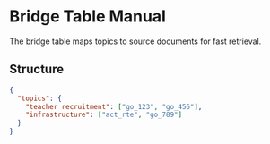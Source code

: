 # Bridge Table Manual

The bridge table maps topics to source documents for fast retrieval.

## Structure

```json
{
  "topics": {
    "teacher recruitment": ["go_123", "go_456"],
    "infrastructure": ["act_rte", "go_789"]
  }
}
```


